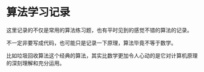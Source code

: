 # 算法学习记录
这里记录的不仅是常用的算法练习题，也有平时见到的感觉不错的算法的记录。

不一定非要写成代码，也可能只是记录一下原理，算法毕竟不等于数学。

比如垃圾回收算法这个经典的算法，其实比数学更加令人心动的是它对计算机原理的深刻理解和充分运用。
